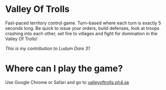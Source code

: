# Valley Of Trolls

Fast-paced territory control game. Turn-based where each turn is exactly 5 seconds long. Be quick to issue your orders, build defenses, look at troops crashing into each other, set fire to villages and fight for domination in the Valley Of Trolls!

*This is my contribution to Ludum Dare 31*

# Where can I play the game?

Use Google Chrome or Safari and go to [valleyoftrolls.ph4.se](http://valleyoftrolls.ph4.se/)